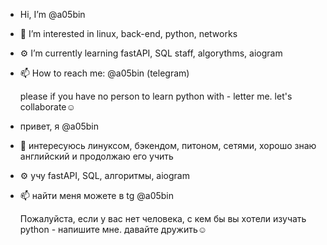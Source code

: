 - Hi, I’m @a05bin

- 👀 I’m interested in linux, back-end, python, networks
- ⚙️ I’m currently learning fastAPI, SQL staff, algorythms, aiogram
- 📫 How to reach me: @a05bin (telegram)
  
  please if you have no person to learn python with - letter me.
  let's collaborate☺️
  
- привет, я @a05bin

- 👀 интересуюсь линуксом, бэкендом, питоном, сетями, хорошо знаю английский и продолжаю его учить
- ⚙️ учу fastAPI, SQL, алгоритмы, aiogram
- 📫 найти меня можете в tg @a05bin

  Пожалуйста, если у вас нет человека, с кем бы вы хотели изучать python - напишите мне.
  давайте дружить☺️

<!---
a05bin/a05bin is a ✨ special ✨ repository because its `README.md` (this file) appears on your GitHub profile.
You can click the Preview link to take a look at your changes.
--->
